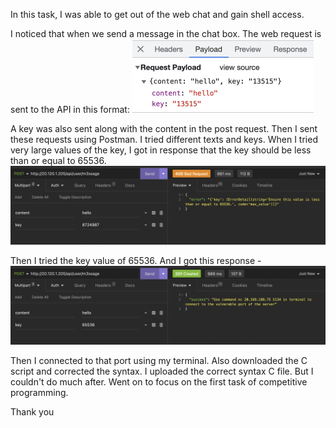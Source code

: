 In this task, I was able to get out of the web chat and gain shell access.

I noticed that when we send a message in the chat box. The web request is sent to the API in this format:
<img width="290" alt="image" src="https://raw.githubusercontent.com/Jayklean123/Task-4/main/chrome-payload.png">


A key was also sent along with the content in the post request. Then I sent these requests using Postman. I tried different texts and keys. When I tried very large values of the key, I got in response that the key should be
less than or equal to 65536. 
<img width="1169" alt="image" src="https://raw.githubusercontent.com/Jayklean123/Task-4/main/big-key-request.png">

Then I tried the key value of 65536. And I got this response -
<img width="1169" alt="image" src="https://raw.githubusercontent.com/Jayklean123/Task-4/main/success-postman.png">

Then I connected to that port using my terminal. Also downloaded the C script and corrected the syntax. I uploaded the correct syntax C file. 
But I couldn't do much after. Went on to focus on the first task of competitive programming.

Thank you
